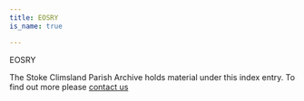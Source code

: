 ```yaml
---
title: EOSRY
is_name: true

---
```


EOSRY


The Stoke Climsland Parish Archive holds material under this index entry. To find out more please [contact us](/contact/)

